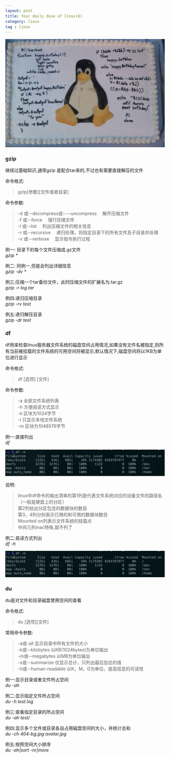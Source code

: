 ```yaml
---
layout: post
title: Your daily dose of linux(8)
category: linux
tag : linux
---
```

<img src="/img/in-post/linux.jpg">

### gzip

继续过基础知识,通常gzip 是配合tar来的,不过也有需要直接解压的文件

命令格式:  
>gzip[参数][文件或者目录]  

命令参数:  
>-d 或--decompress或----uncompress 　解开压缩文件  
>-f 或--force 　强行压缩文件  
>-l 或--list 　列出压缩文件的相关信息  
>-r 或--recursive 　递归处理，将指定目录下的所有文件及子目录并处理  
>-v 或--verbose 　显示指令执行过程  

例一: 目录下的每个文件压缩成.gz文件  
*gzip \**  

例二: 同例一,但是会列出详细信息  
*gzip -dv \**  

例三:压缩一个tar备份文件，此时压缩文件的扩展名为.tar.gz  
*gzip -r log.tar*  

例四:递归压缩目录  
*gzip -rv test*  

例五:递归解压目录  
*gzip -dr test*  


### df

df用来检查linux服务器文件系统的磁盘空间占用情况,如果没有文件名被指定,则所有当前被挂载的文件系统的可用空间将被显示,默认情况下,磁盘空间将以1KB为单位进行显示  

命令格式:  
>df [选项] [文件]  

命令参数:  
>-a 全部文件系统列表  
>-h 方便阅读方式显示  
>-k 区块为1024字节  
>-l 只显示本地文件系统  
>-m 区块为1048576字节  

例一:直接列出    
*df*  

<img src="/img/in-post/df.png">

说明:  
>linux中df命令的输出清单的第1列是代表文件系统对应的设备文件的路径名（一般是硬盘上的分区）  
>第2列给出分区包含的数据块的数目  
>第3，4列分别表示已用的和可用的数据块数目  
>Mounted on列表示文件系统的挂载点  
>中间几列mac特殊,就不列了  

例二:易读方式列出  
*df -h*  

<img src="/img/in-post/df.png">


### du  
du是对文件和目录磁盘使用空间的查看  

命令格式:  
>du [选项][文件]  

常用命令参数:  
>-a或-all  显示目录中所有文件的大小  
>-k或--kilobytes  以KB(1024bytes)为单位输出  
>-m或--megabytes  以MB为单位输出  
>-s或--summarize  仅显示总计，只列出最后加总的值  
>-h或--human-readable  以K，M，G为单位，提高信息的可读性  

例一:显示目录或者文件所占空间  
*du -ah*  

例二:显示指定文件所占空间  
*du -h test.log*  

例三:查看指定目录的所占空间  
*du -ah test/*  

例四:显示多个文件或目录各自占用磁盘空间的大小，并统计总和  
*du -ch 404-bg.jpg avatar.jpg*  

例五:按照空间大小排序  
*du -ah|sort -nr|more*  
















